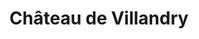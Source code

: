 ---
guid: "0c8c8896183c"
title: "Château de Villandry"
latlng: "47.339854, 0.514315"
videoId: "ApZmauu4OsY" 
---